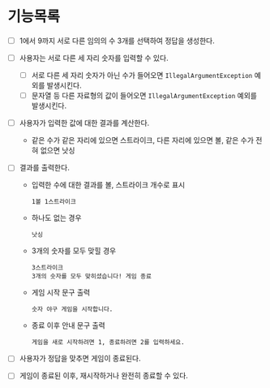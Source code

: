 # 기능목록

- [ ]  1에서 9까지 서로 다른 임의의 수 3개를 선택하여 정답을 생성한다.
- [ ]  사용자는 서로 다른 세 자리 숫자를 입력할 수 있다.
    - [ ]  서로 다른 세 자리 숫자가 아닌 수가 들어오면 `IllegalArgumentException` 예외를 발생시킨다.
    - [ ]  문자열 등 다른 자료형의 값이 들어오면 `IllegalArgumentException` 예외를 발생시킨다.
- [ ]  사용자가 입력한 값에 대한 결과를 계산한다.
    - 같은 수가 같은 자리에 있으면 스트라이크, 다른 자리에 있으면 볼, 같은 수가 전혀 없으면 낫싱
- [ ]  결과를 출력한다.
    - 입력한 수에 대한 결과를 볼, 스트라이크 개수로 표시

        ```
        1볼 1스트라이크
        ```

    - 하나도 없는 경우

        ```
        낫싱
        ```

    - 3개의 숫자를 모두 맞힐 경우

        ```
        3스트라이크
        3개의 숫자를 모두 맞히셨습니다! 게임 종료
        ```

    - 게임 시작 문구 출력

      `숫자 야구 게임을 시작합니다.`

    - 종료 이후 안내 문구 출력

      `게임을 새로 시작하려면 1, 종료하려면 2를 입력하세요.`

- [ ]  사용자가 정답을 맞추면 게임이 종료된다.
- [ ]  게임이 종료된 이후, 재시작하거나 완전히 종료할 수 있다.